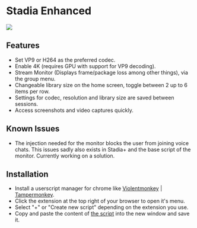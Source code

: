 # Stadia Enhanced

![](https://i.imgur.com/7X5ijnA.png)

## Features

* Set VP9 or H264 as the preferred codec.
* Enable 4K (requires GPU with support for VP9 decoding).
* Stream Monitor (Displays frame/package loss among other things), via the group menu.
* Changeable library size on the home screen, toggle between 2 up to 6 items per row.
* Settings for codec, resolution and library size are saved between sessions.
* Access screenshots and video captures quickly.

## Known Issues

* The injection needed for the monitor blocks the user from joining voice chats. This issues sadly also exists in Stadia+ and the base script of the monitor. Currently working on a solution.

## Installation
* Install a userscript manager for chrome like [Violentmonkey](https://chrome.google.com/webstore/detail/violentmonkey/jinjaccalgkegednnccohejagnlnfdag) | [Tampermonkey](https://chrome.google.com/webstore/detail/tampermonkey/dhdgffkkebhmkfjojejmpbldmpobfkfo).
* Click the extension at the top right of your browser to open it's menu.
* Select "+" or "Create new script" depending on the extension you use.
* Copy and paste the content of [the script](https://github.com/ChristopherKlay/StadiaEnhanced/blob/master/main.js) into the new window and save it.
